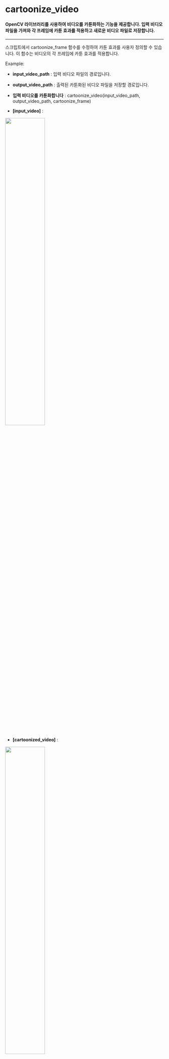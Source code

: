 # cartoonize_video
#### OpenCV 라이브러리를 사용하여 비디오를 카툰화하는 기능을 제공합니다. 입력 비디오 파일을 가져와 각 프레임에 카툰 효과를 적용하고 새로운 비디오 파일로 저장합니다.

___
스크립트에서 cartoonize_frame 함수를 수정하여 카툰 효과를 사용자 정의할 수 있습니다. 이 함수는 비디오의 각 프레임에 카툰 효과를 적용합니다.

Example:
- **input_video_path** : 입력 비디오 파일의 경로입니다.

- **output_video_path** : 출력된 카툰화된 비디오 파일을 저장할 경로입니다.

- **입력 비디오를 카툰화합니다** :
cartoonize_video(input_video_path, output_video_path, cartoonize_frame)

- **[input_video]** :
<img width="50%" src="https://github.com/JIAYOOON/cartoonize/assets/113532368/08ea6b10-02ca-4efe-9deb-bd9ecf0344e6.gif"/>

- **[cartoonized_video]** :
<img width="50%" src="https://github.com/JIAYOOON/cartoonize/assets/113532368/d4d7f5ec-a00f-40de-bc80-90fbe1422a84.gif"/>

___
- 만화 느낌이 잘 표현되지 않는 경우 : 인간의 얼굴이 가깝거나, 조명이 없어 빛과 그림자의 대비가 부족할 경우, 만화 스타일로 변환해도 원하는 만화 같은 느낌을 얻기 어려울 수 있습니다.
<img width="50%" src="https://github.com/JIAYOOON/cartoonize/assets/113532368/840a8a3e-82ff-4354-afe0-59cf1a41a122.gif"/>

___

알고리즘의 한계 :
- 알고리즘은 주어진 영상을 만화 스타일로 변환하려고 노력하지만, 실제로는 원본 만화 그림을 완벽하게 재현하는 것이 어렵습니다. 따라서 완벽한 만화 스타일 재현을 기대하기는 어렵습니다.
- 다양한 스타일에 대응할 수 있는 범용적인 알고리즘이 필요합니다.
- 만화 스타일은 주로 간결하고 단순한 텍스처를 가지고 있으나, 원본 영상에는 세부적인 텍스처가 많을 수 있습니다. 알고리즘은 이러한 세부적인 텍스처를 보존하는 데 어려움을 겪을 수 있습니다.
- 일부 알고리즘은 만화 스타일 변환 과정에서 이미지의 품질을 저하시킬 수 있습니다.
